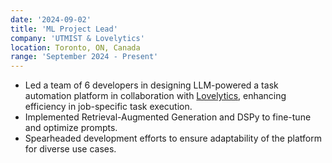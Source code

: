 ```yaml
---
date: '2024-09-02'
title: 'ML Project Lead'
company: 'UTMIST & Lovelytics'
location: Toronto, ON, Canada
range: 'September 2024 - Present'
---
```


- Led a team of 6 developers in designing LLM-powered a task automation platform in collaboration with [Lovelytics](https://lovelytics.com), enhancing efficiency in job-specific task execution.
- Implemented Retrieval-Augmented Generation and DSPy to fine-tune and optimize prompts.
- Spearheaded development efforts to ensure adaptability of the platform for diverse use cases.